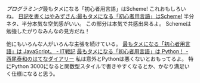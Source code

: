*プログラミング*最もタメになる「初心者用言語」はScheme!
これおもしろいね。
[日記を書くはやみずさん:最もタメになる「初心者用言語」はScheme!](http://d.hatena.ne.jp/hayamiz/20080204)
半分ネタ、半分本気な空気感がいい。
この部分は本気で共感出来るよ。
 Schemeは勉強したがりなみんなの見方だね！

他にもいろんな人がいろんな主張を続けている。
[最もタメになる「初心者用言語」は JavaScript。 - IT戦記](http://d.hatena.ne.jp/amachang/20080204/1202096633)
[最もタメになる「初心者用言語」は Python！ - 西尾泰和のはてなダイアリー](http://d.hatena.ne.jp/nishiohirokazu/20080204/1202104617)
私は意外とPythonは悪くないとおもってるよ。
特にPython 3000になると関数型スタイルで書きやすくなるとか、かなり満足いく仕様になると思う。
